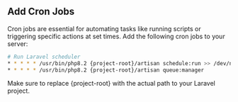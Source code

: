## Add Cron Jobs

Cron jobs are essential for automating tasks like running scripts or triggering specific actions at set times. Add the following cron jobs to your server:

```bash
# Run Laravel scheduler
* * * * * /usr/bin/php8.2 {project-root}/artisan schedule:run >> /dev/null 2>&1
* * * * * /usr/bin/php8.2 {project-root}/artisan queue:manager
```

Make sure to replace {project-root} with the actual path to your Laravel project.